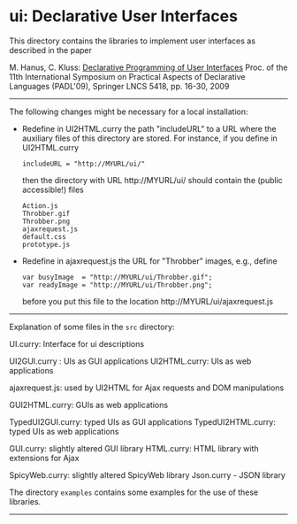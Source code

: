 ui: Declarative User Interfaces
===============================

This directory contains the libraries to implement user interfaces
as described in the paper

M. Hanus, C. Kluss:
[Declarative Programming of User Interfaces](http://dx.doi.org/10.1007/978-3-540-92995-6_2)
Proc. of the 11th International Symposium on Practical Aspects of
Declarative Languages (PADL'09), Springer LNCS 5418, pp. 16-30, 2009

--------------------------------------------------------------------------

The following changes might be necessary for a local installation:

* Redefine in UI2HTML.curry the path "includeURL" to a URL where the
  auxiliary files of this directory are stored.
  For instance, if you define in UI2HTML.curry

      includeURL = "http://MYURL/ui/"

  then the directory with URL http://MYURL/ui/ should contain
  the (public accessible!) files

      Action.js
      Throbber.gif
      Throbber.png
      ajaxrequest.js
      default.css
      prototype.js

* Redefine in ajaxrequest.js the URL for "Throbber" images, e.g., define

      var busyImage  = "http://MYURL/ui/Throbber.gif";
      var readyImage = "http://MYURL/ui/Throbber.png";

  before you put this file to the location http://MYURL/ui/ajaxrequest.js

--------------------------------------------------------------------------

Explanation of some files in the `src` directory:


UI.curry: Interface for ui descriptions

UI2GUI.curry : UIs as GUI applications
UI2HTML.curry: UIs as web applications

ajaxrequest.js: used by UI2HTML for Ajax requests and DOM manipulations

GUI2HTML.curry: GUIs as web applications

TypedUI2GUI.curry: typed UIs as GUI applications
TypedUI2HTML.curry: typed UIs as web applications

GUI.curry: slightly altered GUI library
HTML.curry: HTML library with extensions for Ajax 

SpicyWeb.curry: slightly altered SpicyWeb library
Json.curry - JSON library


The directory `examples` contains some examples for the use
of these libraries.

--------------------------------------------------------------------------
